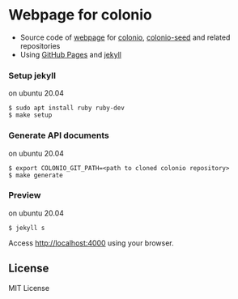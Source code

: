 # Webpage for colonio

- Source code of [webpage](https://www.colonio.dev/) for [colonio](https://github.com/llamerada-jp/colonio), [colonio-seed](https://github.com/llamerada-jp/colonio-seed) and related repositories
- Using [GitHub Pages](https://docs.github.com/en/github/working-with-github-pages) and [jekyll](http://jekyllrb-ja.github.io/)

### Setup jekyll

on ubuntu 20.04

```console
$ sudo apt install ruby ruby-dev
$ make setup
```

### Generate API documents

on ubuntu 20.04

```console
$ export COLONIO_GIT_PATH=<path to cloned colonio repository>
$ make generate
```

### Preview

on ubuntu 20.04

```console
$ jekyll s
```

Access [http://localhost:4000](http://localhost:4000) using your browser.

## License

MIT License
